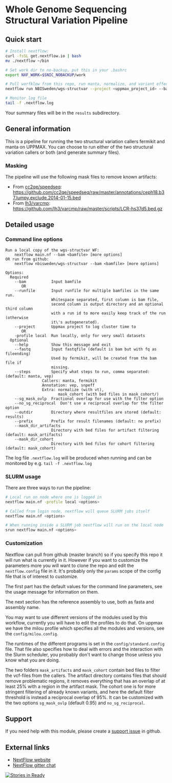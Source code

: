 # Whole Genome Sequencing Structural Variation Pipeline

## Quick start

```bash
# Install nextflow:
curl -fsSL get.nextflow.io | bash
mv ./nextflow ~/bin

# Set work dir to no-backup, put this in your .bashrc
export NXF_WORK=$SNIC_NOBACKUP/work

# Pull worfklow from this repo, run manta, normalize, and variant effect predictor:
nextflow run NBISweden/wgs-structvar --project <uppmax_project_id> --bam <bamfile.bam> --steps manta,normalize,vep

# Monitor log file
tail -f .nextflow.log
```

Your summary files will be in the `results` subdirectory.


## General information

This is a pipeline for running the two structural variation callers fermikit
and manta on UPPMAX.
You can choose to run either of the two structural variation callers or both
(and generate summary files).

### Masking

The pipeline will use the following mask files to remove known artifacts:

* From [cc2qe/speedseq](https://github.com/cc2qe/speedseq): https://github.com/cc2qe/speedseq/raw/master/annotations/ceph18.b37.lumpy.exclude.2014-01-15.bed
* From [lh3/varcmp](https://github.com/lh3/varcmp): https://github.com/lh3/varcmp/raw/master/scripts/LCR-hs37d5.bed.gz


## Detailed usage

### Command line options

```
Run a local copy of the wgs-structvar WF:
    nextflow main.nf --bam <bamfile> [more options]
OR run from github:
    nextflow nbisweden/wgs-structvar --bam <bamfile> [more options]

Options:
  Required
    --bam           Input bamfile
       OR
    --runfile       Input runfile for multiple bamfiles in the same run.
                    Whitespace separated, first column is bam file,
                    second column is output directory and an optional third column
                    with a run id to more easily keep track of the run (otherwise
                    it\'s autogenerated).
    --project       Uppmax project to log cluster time to
       OR
    -profile local  Run locally, only for very small datasets
  Optional
    --help          Show this message and exit
    --fastq         Input fastqfile (default is bam but with fq as fileending)
                    Used by fermikit, will be created from the bam file if
                    missing.
    --steps         Specify what steps to run, comma separated: (default: manta, vep)
                Callers: manta, fermikit
                Annotation: vep, snpeff
                Extra: normalize (with vt),
                       mask_cohort (with bed files in mask_cohort/)
    --sg_mask_ovlp  Fractional overlap for use with the filter option
    --no_sg_reciprocal  Don't use a reciprocal overlap for the filter option
    --outdir        Directory where resultfiles are stored (default: results)
    --prefix        Prefix for result filenames (default: no prefix)
    --mask_dir_artifacts
                    Directory with bed files for artifact filtering (default: mask_artifacts)
    --mask_dir_cohort
                    Directory with bed files for cohort filtering (default: mask_cohort)
```

The log file `.nextflow.log` will be produced when running and can be monitored
by e.g. `tail -f .nextflow.log`

### SLURM usage

There are three ways to run the pipeline:
```bash
# Local run on node where one is logged in
nextflow main.nf -profile local <options>

# Called from login node, nextflow will queue SLURM jobs itself
nextflow main.nf <options>

# When running inside a SLURM job nextflow will run on the local node
srun nextflow main.nf <options>
```

### Customization

Nextflow can pull from github (master branch) so if you specify this repo it will run
what is currently in it. However if you want to customize the parameters more you will
want to clone the repo and edit the `nextflow.config` file in it.
It's probably only the `params` scope of the config file that is of interest
to customize.

The first part has the default values for the command line parameters, see the
usage message for information on them.

The next section has the reference assembly to use, both as fasta and assembly
name.

You may want to use different versions of the modules used by this workflow,
currently you will have to edit the profiles to do that. On uppmax we have the
milou profile which specifies all the modules and versions, see the
`config/milou.config`.

The runtimes of the different programs is set in the `config/standard.config`
file. That file also specifies how to deal with errors and the interaction
with the Slurm scheduler, you probably don't want to change those unless you
know what you are doing.

The two folders `mask_artifacts` and `mask_cohort` contain bed files to
filter the vcf-files from the callers. The artifact directory contains files
that should remove problematic regions, it removes everything that has an
overlap of at least 25% with a region in the artifact mask. The cohort one is
for more stringent filtering of already known variants, and here the default
filter threshold is instead a reciprocal overlap of 95%. It can be customized
with the two options `sg_mask_ovlp` (default 0.95) and `no_sg_reciprocal`.


## Support

If you need help with this module, please create a [support issue](https://github.com/NBISweden/wgs-structvar/issues/new?title=Support&body=Describe%20your%20error%20here.%0A%0AInclude%20as%20much%20information%20as%20possible,%20especially%20what%20system%20you%20ran%20this%20on,%20the%20.nextflow.log%20and%20the%20terminal%20output%20from%20the%20program.%0A%0ARemember%20that%20this%20is%20a%20public%20form,%20don%27t%20include%20private%20information.) in github.

## External links

* [NextFlow website](http://www.nextflow.io)
* [NextFlow gitter chat](https://gitter.im/nextflow-io/nextflow)

[![Stories in Ready](https://badge.waffle.io/NBISweden/wgs-structvar.png?label=ready&title=Ready)](https://waffle.io/NBISweden/wgs-structvar)

